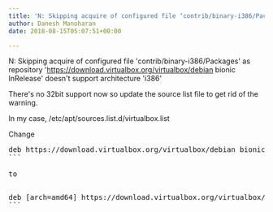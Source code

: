 ```yaml
---
title: 'N: Skipping acquire of configured file ‘contrib/binary-i386/Packages’ as repository ‘https://download.virtualbox.org/virtualbox/debian bionic InRelease’ doesn’t support architecture ‘i386’'
author: Danesh Manoharan
date: 2018-08-15T05:07:51+00:00

---
```

N: Skipping acquire of configured file 'contrib/binary-i386/Packages' as repository 'https://download.virtualbox.org/virtualbox/debian bionic InRelease' doesn't support architecture 'i386'

There's no 32bit support now so update the source list file to get rid of the warning.

In my case, /etc/apt/sources.list.d/virtualbox.list

Change

<pre class="toolbar:2 nums:false lang:default decode:true">deb https://download.virtualbox.org/virtualbox/debian bionic contrib
```

to

<pre class="toolbar:2 nums:false lang:default decode:true">deb [arch=amd64] https://download.virtualbox.org/virtualbox/debian bionic contrib
```

 